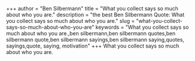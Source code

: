 +++
author = "Ben Silbermann"
title = "What you collect says so much about who you are."
description = "the best Ben Silbermann Quote: What you collect says so much about who you are."
slug = "what-you-collect-says-so-much-about-who-you-are"
keywords = "What you collect says so much about who you are.,ben silbermann,ben silbermann quotes,ben silbermann quote,ben silbermann sayings,ben silbermann saying,quotes, sayings,quote, saying, motivation"
+++
What you collect says so much about who you are.
